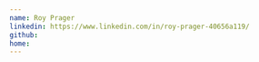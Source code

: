 ```yaml
---
name: Roy Prager
linkedin: https://www.linkedin.com/in/roy-prager-40656a119/
github:
home:
---
```



